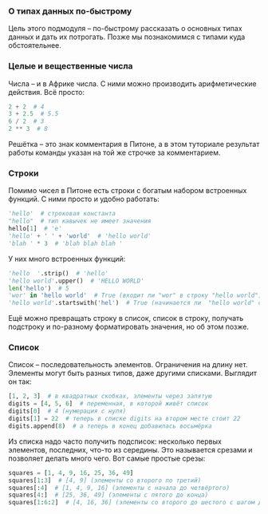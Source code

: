 ### О типах данных по-быстрому

Цель этого подмодуля – по-быстрому рассказать о основных типах данных и дать их потрогать.
Позже мы познакомимся с типами куда обстоятельнее.

### Целые и вещественные числа

Числа – и в Африке числа. С ними можно производить арифметические действия. Всё просто:

```python
2 + 2  # 4
3 + 2.5  # 5.5
6 / 2  # 3
2 ** 3  # 8
```

Решётка – это знак комментария в Питоне,
а в этом туториале результат работы команды указан на той же строчке за комментарием.

### Строки

Помимо чисел в Питоне есть строки с богатым набором встроенных функций. С ними просто и удобно работать:

```python
'hello'  # строковая константа
"hello"  # тип кавычек не имеет значения
hello[1]  # 'e'
'hello' + ' ' + 'world'  # 'hello world'
'blah ' * 3  # 'blah blah blah '
```

У них много встроенных функций:

```python
'hello  '.strip()  # 'hello'
'hello world'.upper()  # 'HELLO WORLD'
len('hello')  # 5
'wor' in 'hello world'  # True (входит ли "wor" в строку "hello world")
'hello world'.startswith('hel')  # True (начинается ли  "hello world" c "hel")
```

Ещё можно превращать строку в список, список в строку,
получать подстроку и по-разному форматировать значения, но об этом позже.


### Список

Список – последовательность элементов. Ограничения на длину нет.
Элементы могут быть разных типов, даже другими списками. Выглядит он так:


```python
[1, 2, 3]  # в квадратных скобках, элементы через запятую
digits = [4, 5, 6]  # переменная, в которой живёт список
digits[0]  # 4 (нумерация с нуля)
digits[1] = 22  # теперь в списке digits на втором месте стоит 22
digits.append(8)  # а теперь в конец добавилась восьмёрка
```

Из списка надо часто получить подсписок: несколько первых элементов, последних, что-то из середины.
Это называется срезами и позволяет делать много чего. Вот самые простые срезы:

```python
squares = [1, 4, 9, 16, 25, 36, 49]
squares[1:3]  # [4, 9] (элементы со второго по третий)
squares[:4]  # [1, 4, 9, 16] (элементы с начала до четвёртого)
squares[4:]  # [25, 36, 49] (элементы с пятого до конца)
squares[1:6:2]  # [4, 16, 36] (элементы со второго до шестого с шагом два)
```